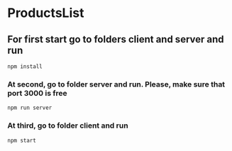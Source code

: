 # ProductsList

## For first start go to folders client and server and run

```
npm install
```

### At second, go to folder server and run. Please, make sure that port 3000 is free

```
npm run server
```

### At third, go to folder client and run

```
npm start
```
